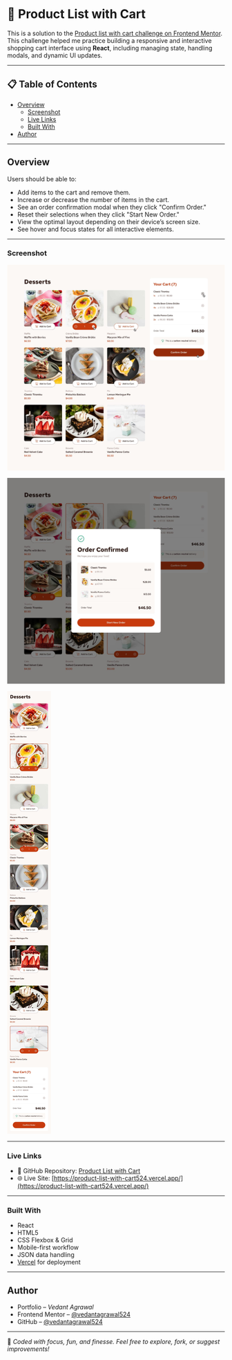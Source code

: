 # 🛒 Product List with Cart

This is a solution to the [Product list with cart challenge on Frontend Mentor](https://www.frontendmentor.io/challenges/product-list-with-cart-5MmqLVAp_d). This challenge helped me practice building a responsive and interactive shopping cart interface using **React**, including managing state, handling modals, and dynamic UI updates.

---

## 📋 Table of Contents

- [Overview](#overview)  
  - [Screenshot](#screenshot)  
  - [Live Links](#live-links)  
  - [Built With](#built-with)  
- [Author](#author)

---

## Overview

Users should be able to:

- Add items to the cart and remove them.  
- Increase or decrease the number of items in the cart.  
- See an order confirmation modal when they click "Confirm Order."  
- Reset their selections when they click "Start New Order."  
- View the optimal layout depending on their device’s screen size.  
- See hover and focus states for all interactive elements.

---

### Screenshot

![Desktop Active Screenshot](./public/design/active-states.jpg)

![Desktop Order Confirmation Screenshot](./public/design/desktop-design-order-confirmation.jpg)

![Mobile Selected Screenshot](./public/design/mobile-design-selected.jpg)

---

### Live Links

- 📁 GitHub Repository: [Product List with Cart](https://github.com/vedantagrawal524/product-list-with-cart)  
- 🌐 Live Site: [https://product-list-with-cart524.vercel.app/](https://product-list-with-cart524.vercel.app/)

---

### Built With

- React
- HTML5  
- CSS Flexbox & Grid  
- Mobile-first workflow  
- JSON data handling  
- [Vercel](https://vercel.com/) for deployment

---

## Author

- Portfolio – _Vedant Agrawal_  
- Frontend Mentor – [@vedantagrawal524](https://www.frontendmentor.io/profile/vedantagrawal524)  
- GitHub – [@vedantagrawal524](https://github.com/vedantagrawal524)

---

📝 _Coded with focus, fun, and finesse. Feel free to explore, fork, or suggest improvements!_
